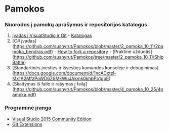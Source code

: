 # Pamokos

### Nuorodos į pamokų aprašymus ir repositorijos katalogus:

1. [Įvadas į VisualStudio ir Git](https://docs.google.com/document/d/17sCoJ_q7hug0CnU3JmXz1xrvj28EAWvarSUXQAWvYCc/edit?usp=sharing) - [Katalogas](https://github.com/susnyrut/Pamokos/tree/master/1_pamoka_10_04)
2. [C# įvadas] (https://github.com/susnyrut/Pamokos/blob/master/2_pamoka_10_11/2pamoka_bendras.pdf) - [How to fork a repository](https://github.com/susnyrut/Pamokos/blob/master/2_pamoka_10_11/Howtoforkrepository.pdf) - [Praktinė užduotis] (https://github.com/susnyrut/Pamokos/tree/master/2_pamoka_10_11/ShipBattle)
3. [Standartinės įvesties ir išvesties komandos konsolėje ir debuginimas] (https://docs.google.com/document/d/1ncACxtzl-Mx1A2MfzPoWD6Z6MkWuJAkmk0khbPo1gbE)
4. [Skaitymas iš failo ir rašymas į failą] (https://github.com/susnyrut/Pamokos/blob/master/4_pamoka_10_25/4pamoka.pdf)

### Programinė įranga

* [Visual Studio 2015 Community Edition](https://beta.visualstudio.com/vs/community/)
* [Git Extensions](https://sourceforge.net/projects/gitextensions/)